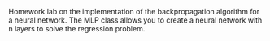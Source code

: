 Homework lab on the implementation of the backpropagation algorithm for a neural network. The MLP class allows you to create a neural network with n layers to solve the regression problem.